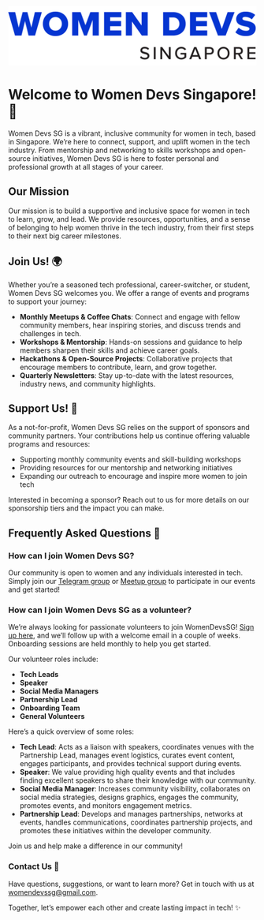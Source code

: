 ![WDS full logo](https://github.com/Women-Devs-SG/.github/raw/main/WDS-logo.png)
# Welcome to Women Devs Singapore!👋

Women Devs SG is a vibrant, inclusive community for women in tech, based in Singapore. We’re here to connect, support, and uplift women in the tech industry. From mentorship and networking to skills workshops and open-source initiatives, Women Devs SG is here to foster personal and professional growth at all stages of your career.

## Our Mission
Our mission is to build a supportive and inclusive space for women in tech to learn, grow, and lead. We provide resources, opportunities, and a sense of belonging to help women thrive in the tech industry, from their first steps to their next big career milestones.

## Join Us! 🌍
Whether you’re a seasoned tech professional, career-switcher, or student, Women Devs SG welcomes you. We offer a range of events and programs to support your journey:
- **Monthly Meetups & Coffee Chats**: Connect and engage with fellow community members, hear inspiring stories, and discuss trends and challenges in tech.
- **Workshops & Mentorship**: Hands-on sessions and guidance to help members sharpen their skills and achieve career goals.
- **Hackathons & Open-Source Projects**: Collaborative projects that encourage members to contribute, learn, and grow together.
- **Quarterly Newsletters**: Stay up-to-date with the latest resources, industry news, and community highlights.

## Support Us! 🤝
As a not-for-profit, Women Devs SG relies on the support of sponsors and community partners. Your contributions help us continue offering valuable programs and resources:
- Supporting monthly community events and skill-building workshops
- Providing resources for our mentorship and networking initiatives
- Expanding our outreach to encourage and inspire more women to join tech

Interested in becoming a sponsor? Reach out to us for more details on our sponsorship tiers and the impact you can make.

## Frequently Asked Questions 📝
### How can I join Women Devs SG?
Our community is open to women and any individuals interested in tech. Simply join our [Telegram group](https://t.me/+hh3Fts4oDG41NzQ1) or [Meetup group](https://www.meetup.com/women-devs-sg/) to participate in our events and get started!

### How can I join Women Devs SG as a volunteer?
We’re always looking for passionate volunteers to join WomenDevsSG! [Sign up here](https://forms.gle/9Lg9Dx8ETdZRvqjx8), and we’ll follow up with a welcome email in a couple of weeks. Onboarding sessions are held monthly to help you get started.

Our volunteer roles include:
- **Tech Leads**
- **Speaker**
- **Social Media Managers**
- **Partnership Lead**
- **Onboarding Team**
- **General Volunteers**

Here’s a quick overview of some roles:

- **Tech Lead**: Acts as a liaison with speakers, coordinates venues with the Partnership Lead, manages event logistics, curates event content, engages participants, and provides technical support during events.
- **Speaker**: We value providing high quality events and that includes finding excellent speakers to share their knowledge with our community.
- **Social Media Manager**: Increases community visibility, collaborates on social media strategies, designs graphics, engages the community, promotes events, and monitors engagement metrics.
- **Partnership Lead**: Develops and manages partnerships, networks at events, handles communications, coordinates partnership projects, and promotes these initiatives within the developer community.

Join us and help make a difference in our community!

### Contact Us 📧
Have questions, suggestions, or want to learn more? Get in touch with us at womendevssg@gmail.com.

Together, let’s empower each other and create lasting impact in tech! ✨
